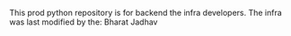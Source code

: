 This prod python repository is for backend the infra developers.
The infra was last modified by the: Bharat Jadhav